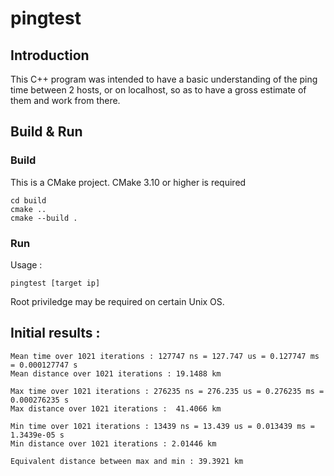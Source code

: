 # pingtest

## Introduction

This C++ program was intended to have a basic understanding of the ping time between 2 hosts, or on localhost, so as to have a gross estimate of them and work from there.

## Build & Run

### Build

This is a CMake project. CMake 3.10 or higher is required

```mkdir build
cd build
cmake ..
cmake --build .
```

### Run

Usage : 

```pingtest [target ip]```

Root priviledge may be required on certain Unix OS. 

## Initial results :

```
Mean time over 1021 iterations : 127747 ns = 127.747 us = 0.127747 ms = 0.000127747 s
Mean distance over 1021 iterations : 19.1488 km

Max time over 1021 iterations : 276235 ns = 276.235 us = 0.276235 ms = 0.000276235 s
Max distance over 1021 iterations :  41.4066 km

Min time over 1021 iterations : 13439 ns = 13.439 us = 0.013439 ms = 1.3439e-05 s
Min distance over 1021 iterations : 2.01446 km

Equivalent distance between max and min : 39.3921 km
```
